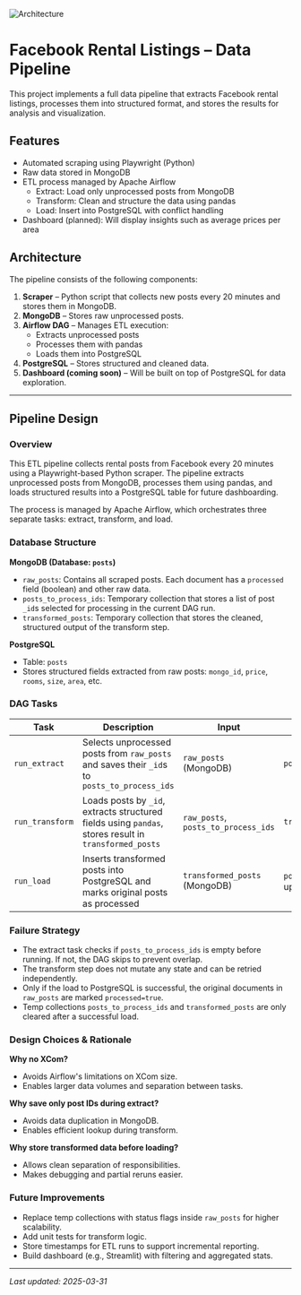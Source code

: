 ![Architecture](https://raw.githubusercontent.com/Daniel1Maymon/ApartmentHunterBot/main/Scraper-project-Digram.png)

# Facebook Rental Listings – Data Pipeline

This project implements a full data pipeline that extracts Facebook rental listings, processes them into structured format, and stores the results for analysis and visualization.

## Features

- Automated scraping using Playwright (Python)
- Raw data stored in MongoDB
- ETL process managed by Apache Airflow
  - Extract: Load only unprocessed posts from MongoDB
  - Transform: Clean and structure the data using pandas
  - Load: Insert into PostgreSQL with conflict handling
- Dashboard (planned): Will display insights such as average prices per area

## Architecture

The pipeline consists of the following components:

1. **Scraper** – Python script that collects new posts every 20 minutes and stores them in MongoDB.
2. **MongoDB** – Stores raw unprocessed posts.
3. **Airflow DAG** – Manages ETL execution:
   - Extracts unprocessed posts
   - Processes them with pandas
   - Loads them into PostgreSQL
4. **PostgreSQL** – Stores structured and cleaned data.
5. **Dashboard (coming soon)** – Will be built on top of PostgreSQL for data exploration.

---

## Pipeline Design

### Overview
This ETL pipeline collects rental posts from Facebook every 20 minutes using a Playwright-based Python scraper. The pipeline extracts unprocessed posts from MongoDB, processes them using pandas, and loads structured results into a PostgreSQL table for future dashboarding.

The process is managed by Apache Airflow, which orchestrates three separate tasks: extract, transform, and load.

### Database Structure

**MongoDB (Database: `posts`)**
- `raw_posts`: Contains all scraped posts. Each document has a `processed` field (boolean) and other raw data.
- `posts_to_process_ids`: Temporary collection that stores a list of post `_id`s selected for processing in the current DAG run.
- `transformed_posts`: Temporary collection that stores the cleaned, structured output of the transform step.

**PostgreSQL**
- Table: `posts`
- Stores structured fields extracted from raw posts: `mongo_id`, `price`, `rooms`, `size`, `area`, etc.

### DAG Tasks

| Task           | Description                                                   | Input                            | Output                              | Notes |
|----------------|---------------------------------------------------------------|----------------------------------|--------------------------------------|-------|
| `run_extract`  | Selects unprocessed posts from `raw_posts` and saves their `_id`s to `posts_to_process_ids` | `raw_posts` (MongoDB)           | `posts_to_process_ids`              | Skips if a batch is already in progress |
| `run_transform`| Loads posts by `_id`, extracts structured fields using `pandas`, stores result in `transformed_posts` | `raw_posts`, `posts_to_process_ids` | `transformed_posts`               | Stateless; doesn't modify source data |
| `run_load`     | Inserts transformed posts into PostgreSQL and marks original posts as processed | `transformed_posts` (MongoDB)    | `posts` (PostgreSQL); updates to `raw_posts` | Cleans up temp collections on success |

### Failure Strategy
- The extract task checks if `posts_to_process_ids` is empty before running. If not, the DAG skips to prevent overlap.
- The transform step does not mutate any state and can be retried independently.
- Only if the load to PostgreSQL is successful, the original documents in `raw_posts` are marked `processed=true`.
- Temp collections `posts_to_process_ids` and `transformed_posts` are only cleared after a successful load.

### Design Choices & Rationale

**Why no XCom?**
- Avoids Airflow's limitations on XCom size.
- Enables larger data volumes and separation between tasks.

**Why save only post IDs during extract?**
- Avoids data duplication in MongoDB.
- Enables efficient lookup during transform.

**Why store transformed data before loading?**
- Allows clean separation of responsibilities.
- Makes debugging and partial reruns easier.

### Future Improvements
- Replace temp collections with status flags inside `raw_posts` for higher scalability.
- Add unit tests for transform logic.
- Store timestamps for ETL runs to support incremental reporting.
- Build dashboard (e.g., Streamlit) with filtering and aggregated stats.

---

_Last updated: 2025-03-31_
